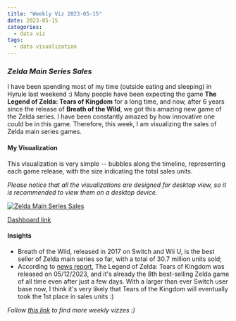 ```yaml
---
title: "Weekly Viz 2023-05-15"
date: 2023-05-15
categories:
  - data viz
tags:
  - data visualization
---
```


### *Zelda Main Series Sales*

I have been spending most of my time (outside eating and sleeping) in Hyrule last weekend :) Many people have been expecting the game **The Legend of Zelda: Tears of Kingdom** for a long time, and now, after 6 years since the release of **Breath of the Wild**, we got this amazing new game of the Zelda series. I have been constantly amazed by how innovative one could be in this game. Therefore, this week, I am visualizing the sales of Zelda main series games.   

#### My Visualization

This visualization is very simple -- bubbles along the timeline, representing each game release, with the size indicating the total sales units.   

*Please notice that all the visualizations are designed for desktop view, so it is recommended to view them on a desktop device.*  

<div class='tableauPlaceholder' id='viz1684214329462' style='position: relative'>
  <noscript><a href='#'>
    <img alt='Zelda Main Series Sales ' src='https:&#47;&#47;public.tableau.com&#47;static&#47;images&#47;20&#47;20230515ZeldaMainSeriesSales&#47;ZeldaMainSeriesSales&#47;1_rss.png' style='border: none' />
    </a></noscript>
  <object class='tableauViz'  style='display:none;'>
    <param name='host_url' value='https%3A%2F%2Fpublic.tableau.com%2F' />
    <param name='embed_code_version' value='3' />
    <param name='site_root' value='' />
    <param name='name' value='20230515ZeldaMainSeriesSales&#47;ZeldaMainSeriesSales' />
    <param name='tabs' value='no' />
    <param name='toolbar' value='yes' />
    <param name='static_image' value='https:&#47;&#47;public.tableau.com&#47;static&#47;images&#47;20&#47;20230515ZeldaMainSeriesSales&#47;ZeldaMainSeriesSales&#47;1.png' /> 
    <param name='animate_transition' value='yes' />
    <param name='display_static_image' value='yes' />
    <param name='display_spinner' value='yes' />
    <param name='display_overlay' value='yes' />
    <param name='display_count' value='yes' />
    <param name='language' value='en-US' />
    <param name='filter' value='publish=yes' />
  </object></div>      
  <script type='text/javascript'>       
  var divElement = document.getElementById('viz1684214329462');   
  var vizElement = divElement.getElementsByTagName('object')[0];      
  if ( divElement.offsetWidth > 800 ) { vizElement.style.width='800px';vizElement.style.height='527px';} else if ( divElement.offsetWidth > 500 ) { vizElement.style.width='800px';vizElement.style.height='527px';} else { vizElement.style.width='100%';vizElement.style.height='727px';}       
  var scriptElement = document.createElement('script');         
  scriptElement.src = 'https://public.tableau.com/javascripts/api/viz_v1.js';      
  vizElement.parentNode.insertBefore(scriptElement, vizElement);            
</script>  

[Dashboard link](https://public.tableau.com/views/20230515ZeldaMainSeriesSales/ZeldaMainSeriesSales?:language=en-US&publish=yes&:display_count=n&:origin=viz_share_link)
  
#### Insights
* Breath of the Wild, released in 2017 on Switch and Wii U, is the best seller of Zelda main series so far, with a total of 30.7 million units sold;  
* According to [news report](https://www.thegamer.com/the-legend-of-zelda-tears-of-the-kingdom-totk-biggest-launch-history/), The Legend of Zelda: Tears of Kingdom was released on 05/12/2023, and it's already the 8th best-selling Zelda game of all time even after just a few days. With a larger than ever Switch user base now, I think it's very likely that Tears of the Kingdom will eventually took the 1st place in sales units :)   
  
*Follow [this link](https://yudong-94.github.io/personal-website/project/WeeklyViz2023/) to find more weekly vizzes :)*
